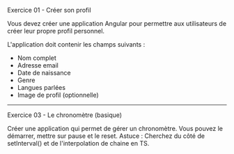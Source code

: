 Exercice 01 - Créer son profil

Vous devez créer une application Angular pour permettre aux utilisateurs de créer leur propre profil personnel.

L'application doit contenir les champs suivants :

- Nom complet
- Adresse email
- Date de naissance
- Genre
- Langues parlées
- Image de profil (optionnelle)

---

Exercice 03 - Le chronomètre (basique)

Créer une application qui permet de gérer un chronomètre.
Vous pouvez le démarrer, mettre sur pause et le reset.
Astuce : Cherchez du côté de setInterval() et de l'interpolation de chaine en TS.

